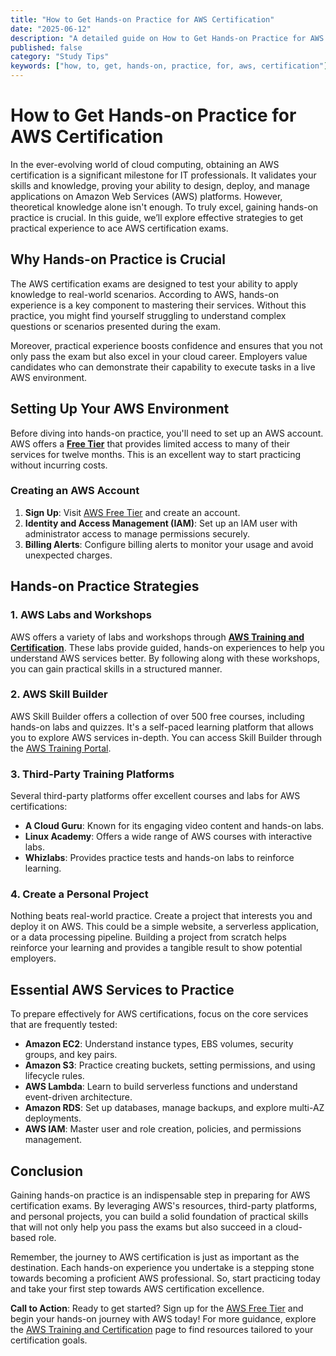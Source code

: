 ```yaml
---
title: "How to Get Hands-on Practice for AWS Certification"
date: "2025-06-12"
description: "A detailed guide on How to Get Hands-on Practice for AWS Certification"
published: false
category: "Study Tips"
keywords: ["how, to, get, hands-on, practice, for, aws, certification"]
---
```


# How to Get Hands-on Practice for AWS Certification

In the ever-evolving world of cloud computing, obtaining an AWS certification is a significant milestone for IT professionals. It validates your skills and knowledge, proving your ability to design, deploy, and manage applications on Amazon Web Services (AWS) platforms. However, theoretical knowledge alone isn't enough. To truly excel, gaining hands-on practice is crucial. In this guide, we’ll explore effective strategies to get practical experience to ace AWS certification exams.

## Why Hands-on Practice is Crucial

The AWS certification exams are designed to test your ability to apply knowledge to real-world scenarios. According to AWS, hands-on experience is a key component to mastering their services. Without this practice, you might find yourself struggling to understand complex questions or scenarios presented during the exam.

Moreover, practical experience boosts confidence and ensures that you not only pass the exam but also excel in your cloud career. Employers value candidates who can demonstrate their capability to execute tasks in a live AWS environment.

## Setting Up Your AWS Environment

Before diving into hands-on practice, you'll need to set up an AWS account. AWS offers a **[Free Tier](https://aws.amazon.com/free/)** that provides limited access to many of their services for twelve months. This is an excellent way to start practicing without incurring costs.

### Creating an AWS Account

1. **Sign Up**: Visit [AWS Free Tier](https://aws.amazon.com/free/) and create an account.
2. **Identity and Access Management (IAM)**: Set up an IAM user with administrator access to manage permissions securely.
3. **Billing Alerts**: Configure billing alerts to monitor your usage and avoid unexpected charges.

## Hands-on Practice Strategies

### 1. AWS Labs and Workshops

AWS offers a variety of labs and workshops through **[AWS Training and Certification](https://aws.amazon.com/training/)**. These labs provide guided, hands-on experiences to help you understand AWS services better. By following along with these workshops, you can gain practical skills in a structured manner.

### 2. AWS Skill Builder

AWS Skill Builder offers a collection of over 500 free courses, including hands-on labs and quizzes. It's a self-paced learning platform that allows you to explore AWS services in-depth. You can access Skill Builder through the [AWS Training Portal](https://aws.amazon.com/training/).

### 3. Third-Party Training Platforms

Several third-party platforms offer excellent courses and labs for AWS certifications:
- **A Cloud Guru**: Known for its engaging video content and hands-on labs.
- **Linux Academy**: Offers a wide range of AWS courses with interactive labs.
- **Whizlabs**: Provides practice tests and hands-on labs to reinforce learning.

### 4. Create a Personal Project

Nothing beats real-world practice. Create a project that interests you and deploy it on AWS. This could be a simple website, a serverless application, or a data processing pipeline. Building a project from scratch helps reinforce your learning and provides a tangible result to show potential employers.

## Essential AWS Services to Practice

To prepare effectively for AWS certifications, focus on the core services that are frequently tested:

- **Amazon EC2**: Understand instance types, EBS volumes, security groups, and key pairs.
- **Amazon S3**: Practice creating buckets, setting permissions, and using lifecycle rules.
- **AWS Lambda**: Learn to build serverless functions and understand event-driven architecture.
- **Amazon RDS**: Set up databases, manage backups, and explore multi-AZ deployments.
- **AWS IAM**: Master user and role creation, policies, and permissions management.

## Conclusion

Gaining hands-on practice is an indispensable step in preparing for AWS certification exams. By leveraging AWS's resources, third-party platforms, and personal projects, you can build a solid foundation of practical skills that will not only help you pass the exams but also succeed in a cloud-based role.

Remember, the journey to AWS certification is just as important as the destination. Each hands-on experience you undertake is a stepping stone towards becoming a proficient AWS professional. So, start practicing today and take your first step towards AWS certification excellence.

**Call to Action**: Ready to get started? Sign up for the [AWS Free Tier](https://aws.amazon.com/free/) and begin your hands-on journey with AWS today! For more guidance, explore the [AWS Training and Certification](https://aws.amazon.com/training/) page to find resources tailored to your certification goals.